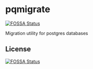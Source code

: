 # pqmigrate
[![FOSSA Status](https://app.fossa.io/api/projects/git%2Bgithub.com%2FPreciselyco%2Fpqmigrate.svg?type=shield)](https://app.fossa.io/projects/git%2Bgithub.com%2FPreciselyco%2Fpqmigrate?ref=badge_shield)

Migration utility for postgres databases


## License
[![FOSSA Status](https://app.fossa.io/api/projects/git%2Bgithub.com%2FPreciselyco%2Fpqmigrate.svg?type=large)](https://app.fossa.io/projects/git%2Bgithub.com%2FPreciselyco%2Fpqmigrate?ref=badge_large)
